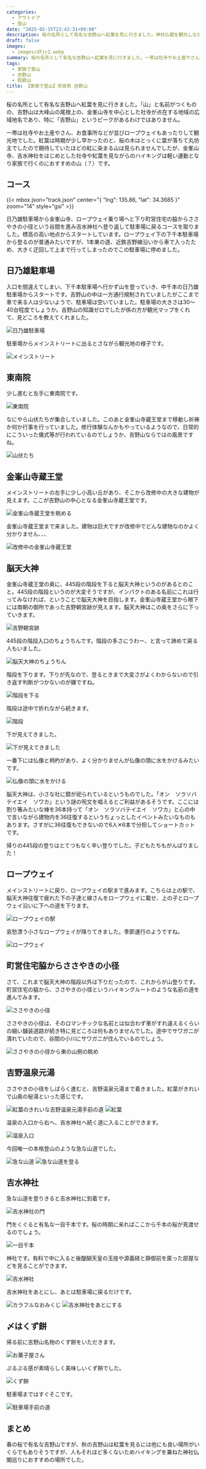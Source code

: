 ```yaml
---
categories:
  - アウトドア
  - 登山
date: "2025-02-15T23:43:31+09:00"
description: 桜の名所として有名な吉野山へ紅葉を見に行きました。神社仏閣を観光しながらハイキングを楽しむコースをご紹介します。
draft: false
images:
  - images/dFjcZ.webp
summary: 桜の名所として有名な吉野山へ紅葉を見に行きました。一帯は社寺やお土産やさん、お食事所などが並びロープウェイもあったりして観光地で神社仏閣を観光しながらハイキングを楽しめます。
tags:
  - 家族で登山
  - 吉野山
  - 和歌山
title: 【家族で登山】奈良県 吉野山
---
```


桜の名所として有名な吉野山へ紅葉を見に行きました。「山」と名前がつくものの、吉野山は大峰山の尾根上の、金峯山寺を中心とした社寺が点在する地域の広域地名であり、特に「吉野山」というピークがあるわけではありません。

一帯は社寺やお土産やさん、お食事所などが並びロープウェイもあったりして観光地でした。紅葉は時期が少し早かったのと、桜の木はとっくに葉が落ちて丸坊主でしたので期待していたほどの紅に染まる山は見られませんでしたが、金峯山寺、吉水神社をはじめとした社寺や紅葉を見ながらのハイキングは軽い運動となり家族で行くのにおすすめの山（？）です。

## コース

{{< mbox json="track.json" center="{ \"lng\": 135.86, \"lat\": 34.3685 }" zoom="14" style="gsi" >}}

日乃雄駐車場から金峯山寺、ロープウェイ乗り場へと下り町営住宅の脇からささやきの小径という谷間を進み吉水神社へ登り返して駐車場に戻るコースを取りました。標高の高い地点からスタートしています。ロープウェイ下の下千本駐車場から登るのが普通みたいですが、1本東の道、近鉄吉野線沿いから車で入ったため、大きく迂回して上まで行ってしまったのでこの駐車場に停めました。

## 日乃雄駐車場

入口を間違えてしまい、下千本駐車場へ行かず山を登っていき、中千本の日乃雄駐車場からスタートです。吉野山の中は一方通行規制されていましたがここまで車で来る人は少ないようで、駐車場は空いていました。駐車場の大きさは30〜40台程度でしょうか。吉野山の知識ゼロでしたが係の方が観光マップをくれて、見どころを教えてくれました。

![日乃雄駐車場](./images/uLyUq.webp)

駐車場からメインストリートに出るとさながら観光地の様子です。

![メインストリート](./images/aLBsa.webp)

## 東南院

少し進むと左手に東南院です。

![東南院](./images/V0KWJ.webp)

なにやら山伏たちが集合していました。このあと金峯山寺蔵王堂まで移動し祈祷か何か行事を行っていました。修行体験なんかもやっているようなので、日常的にこういった儀式等が行われているのでしょうか、吉野山ならではの風景ですね。

![山伏たち](./images/VG3DR.webp)

## 金峯山寺蔵王堂

メインストリートの左手に少し小高い丘があり、そこから改修中の大きな建物が見えます。ここが吉野山の中心となる金峯山寺蔵王堂です。

![金峯山寺蔵王堂を眺める](./images/OW2mc.webp)

金峯山寺蔵王堂まで来ました。建物は巨大ですが改修中でどんな建物なのかよく分かりません、、、

![改修中の金峯山寺蔵王堂](./images/5hwYJ.webp)

## 脳天大神

金峯山寺蔵王堂の奥に、445段の階段を下ると脳天大神というのがあるとのこと。445段の階段というのが大変そうですが、インパクトのある名前にこれは行ってみなければ、ということで脳天大神を目指します。金峯山寺蔵王堂から眼下には南朝の御所であった吉野朝宮跡が見えます。脳天大神はこの奥をさらに下っていきます。

![吉野朝宮跡](./images/toWwx.webp)

445段の階段入口のちょうちんです。階段の多さにうわー、と言って諦めて戻る人もいました。

![脳天大神のちょうちん](./images/prEtD.webp)

階段を下ります。下りが先なので、登るときまで大変さがよくわからないので引き返す判断がつかないのが嫌ですね。

![階段を下る](./images/z2lFz.webp)

階段は途中で折れながら続きます。

![階段](./images/SXV1L.webp)

下が見えてきました。

![下が見えてきました](./images/JXBX9.webp)

一番下には仏像と柄杓があり、よく分かりませんが仏像の頭に水をかけるみたいです。

![仏像の頭に水をかける](./images/kyrMZ.webp)

脳天大神は、小さな社に鏡が祀られているというものでした。「オン　ソラソバテイエイ　ソワカ」という謎の呪文を唱えるとご利益があるそうです。ここには割り箸みたいな棒を36本持って「オン　ソラソバテイエイ　ソワカ」と心の中で言いながら建物内を36往復するというちょっとしたイベントみたいなものもあります。さすがに36往復もできないので6人✕6本で分担してショートカットです。

帰りの445段の登りはとてつもなく辛い登りでした。子どもたちもがんばりました！

## ロープウェイ

メインストリートに戻り、ロープウェイの駅まで進みます。こちらは上の駅で、脳天大神往復で疲れた下の子達と嫁さんをロープウェイに載せ、上の子とロープウェイ沿いに下への道を下ります。

![ロープウェイの駅](./images/nt5c6.webp)

哀愁漂う小さなロープウェイが降りてきました。季節運行のようですね。

![ロープウェイ](./images/Wcvte.webp)

## 町営住宅脇からささやきの小径

さて、これまで脳天大神の階段以外は下りだったので、これからが山登りです。町営住宅の脇から、ささやきの小径というハイキングルートのような名前の道を進んでみます。

![ささやきの小径](./images/NBn2O.webp)

ささやきの小径は、そのロマンチックな名前とは似合わず車がすれ違えるくらいの細い舗装道路が続き特に見どころは何もありませんでした。途中でサワガニが潰れていたので、谷間の小川にサワガニが住んでいるのでしょう。

![ささやきの小径から東の山側の眺め](./images/bBZzL.webp)

## 吉野温泉元湯

ささやきの小径をしばらく進むと、吉野温泉元湯まで着きました。紅葉がきれいで山奥の秘湯といった感じです。

![紅葉のきれいな吉野温泉元湯手前の道](./images/dFjcZ.webp)
![紅葉](./images/FLCB3.webp)

温泉の入口から右へ、吉水神社へ続く道に入ることができます。

![温泉入口](./images/JLZE6.webp)

今回唯一の本格登山のような急な山道でした。

![急な山道](./images/zMajk.webp)
![急な山道を登る](./images/d23eK.webp)

## 吉水神社

急な山道を登りきると吉水神社に到着です。

![吉水神社の門](./images/-gBkl.webp)

門をくぐると有名な一目千本です。桜の時期に来ればここから千本の桜が見渡せるのでしょう。

![一目千本](./images/XYqsj.webp)

神社です。有料で中に入ると後醍醐天皇の玉座や源義経と静御前を匿った部屋などを見ることができます。

![吉水神社](./images/aLbXF.webp)

吉水神社をあとにし、あとは駐車場に戻るだけです。

![カラフルなおみくじ](./images/Tarf9.webp)
![吉水神社をあとにする](./images/80cmo.webp)

## 〆はくず餅

帰る前に吉野山名物のくず餅をいただきます。

![お菓子屋さん](./images/4Np3S.webp)

ぷるぷる感が素晴らしく美味しいくず餅でした。

![くず餅](./images/S1TcF.webp)

駐車場まではすぐそこです。

![駐車場手前の道](./images/rjs-_.webp)

## まとめ

春の桜で有名な吉野山ですが、秋の吉野山は紅葉を見るには他にも良い場所がいくらでもありそうですが、人もそれほど多くないためハイキングを兼ねた神社仏閣巡りにおすすめの場所でした。
